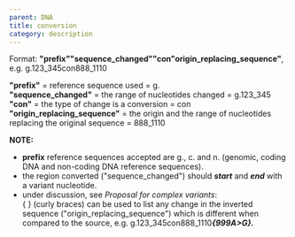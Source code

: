 ```yaml
---
parent: DNA
title: conversion
category: description
---
```


Format:   **"prefix""sequence_changed""con"origin_replacing_sequence"**,  e.g. g.123_345con888_1110

**"prefix"**  =  reference sequence used  =  g.<br>
**"sequence_changed"**  =  the range of nucleotides changed  =  g.123_345<br>
**"con"** =  the type of change is a conversion =  con<br> 
**"origin_replacing_sequence"**  =   the origin and the range of nucleotides replacing the original sequence  =  888_1110
 
 
 **NOTE:**
<ul>
<li><b>prefix</b> reference sequences accepted are g., c. and n. (genomic, coding DNA and non-coding DNA reference sequences).</li>
<li>the region converted ("sequence_changed") should <b><i>start</i></b> and <b><i>end</i></b> with a variant nucleotide.</li>
<li>under discussion, see <i><a ref='http://www.hgvs.org/mutnomen/HGVS_extend_PT.doc'>Proposal for complex variants</a></i>:<br>
{ } (curly braces) can be used to list any change in the inverted sequence ("origin_replacing_sequence") which is different when compared to the source, e.g. g.123_345con888_1110<b><i>{999A>G}.</i></b> </li>
</ul>